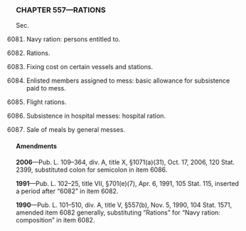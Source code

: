 ### **CHAPTER 557—RATIONS** ###

Sec.

6081. Navy ration: persons entitled to.

6082. Rations.

6083. Fixing cost on certain vessels and stations.

6084. Enlisted members assigned to mess: basic allowance for subsistence paid to mess.

6085. Flight rations.

6086. Subsistence in hospital messes: hospital ration.

6087. Sale of meals by general messes.

#### Amendments ####

**2006**—Pub. L. 109–364, div. A, title X, §1071(a)(31), Oct. 17, 2006, 120 Stat. 2399, substituted colon for semicolon in item 6086.

**1991**—Pub. L. 102–25, title VII, §701(e)(7), Apr. 6, 1991, 105 Stat. 115, inserted a period after “6082” in item 6082.

**1990**—Pub. L. 101–510, div. A, title V, §557(b), Nov. 5, 1990, 104 Stat. 1571, amended item 6082 generally, substituting “Rations” for “Navy ration: composition” in item 6082.